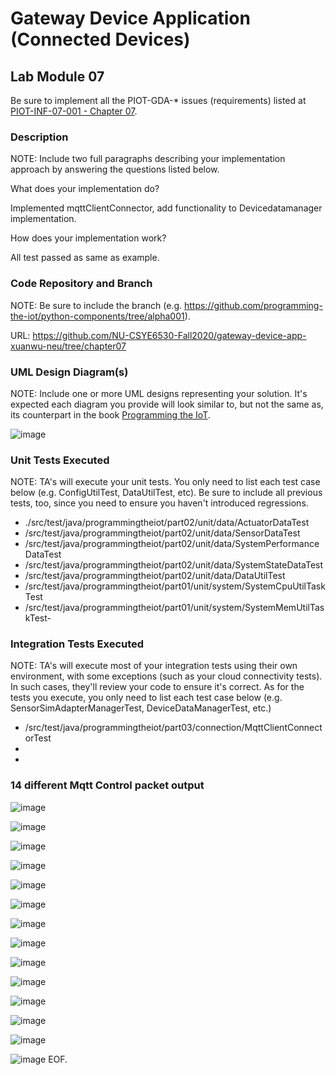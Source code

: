 # Gateway Device Application (Connected Devices)

## Lab Module 07

Be sure to implement all the PIOT-GDA-* issues (requirements) listed at [PIOT-INF-07-001 - Chapter 07](https://github.com/orgs/programming-the-iot/projects/1#column-10488499).

### Description

NOTE: Include two full paragraphs describing your implementation approach by answering the questions listed below.

What does your implementation do? 

Implemented mqttClientConnector, add functionality to Devicedatamanager implementation.

How does your implementation work?

All test passed as same as example.


### Code Repository and Branch

NOTE: Be sure to include the branch (e.g. https://github.com/programming-the-iot/python-components/tree/alpha001).

URL: https://github.com/NU-CSYE6530-Fall2020/gateway-device-app-xuanwu-neu/tree/chapter07

### UML Design Diagram(s)

NOTE: Include one or more UML designs representing your solution. It's expected each
diagram you provide will look similar to, but not the same as, its counterpart in the
book [Programming the IoT](https://learning.oreilly.com/library/view/programming-the-internet/9781492081401/).

![image](./chapter07.svg)

### Unit Tests Executed

NOTE: TA's will execute your unit tests. You only need to list each test case below
(e.g. ConfigUtilTest, DataUtilTest, etc). Be sure to include all previous tests, too,
since you need to ensure you haven't introduced regressions.

- ./src/test/java/programmingtheiot/part02/unit/data/ActuatorDataTest
- /src/test/java/programmingtheiot/part02/unit/data/SensorDataTest
- /src/test/java/programmingtheiot/part02/unit/data/SystemPerformanceDataTest
- /src/test/java/programmingtheiot/part02/unit/data/SystemStateDataTest
-  /src/test/java/programmingtheiot/part02/unit/data/DataUtilTest
- /src/test/java/programmingtheiot/part01/unit/system/SystemCpuUtilTaskTest
- /src/test/java/programmingtheiot/part01/unit/system/SystemMemUtilTaskTest- 

### Integration Tests Executed

NOTE: TA's will execute most of your integration tests using their own environment, with
some exceptions (such as your cloud connectivity tests). In such cases, they'll review
your code to ensure it's correct. As for the tests you execute, you only need to list each
test case below (e.g. SensorSimAdapterManagerTest, DeviceDataManagerTest, etc.)

- /src/test/java/programmingtheiot/part03/connection/MqttClientConnectorTest
- 
- 
### 14 different Mqtt Control packet output

![image](./Connect-ACK.png)

![image](./Connect-command.png)

![image](./disconnected.png)

![image](./ping-request.png)

![image](./Ping-Response.png)

![image](./publish-ack.png)

![image](./publish-complete.png)

![image](./publish-message.png)

![image](./publish-received.png)

![image](./publish-release.png)

![image](./subscribe-ack.png)

![image](./unsubscribe-ask.png)

![image](./subscribe-request.png)

![image](./Unsubscribe-request.png)
EOF.

